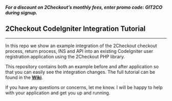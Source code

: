 #### _For a discount on 2Checkout’s monthly fees, enter promo code:  GIT2CO  during signup._

## 2Checkout CodeIgniter Integration Tutorial
----------------------------------------

In this repo we show an example integration of the 2Checkout checkout process, return process, INS and API into an existing CodeIgniter user registration application using the 2Checkout PHP library.

This repository contains both an example before and after application so that you can easily see the integration changes. The full tutorial can be found in the [**Wiki**](https://github.com/craigchristenson/2checkout-ci-integration/wiki).

If you have any questions or concerns, let me know. I will be happy to help with your application and get you up and running.